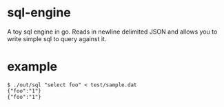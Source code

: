 # sql-engine
A toy sql engine in go. Reads in newline delimited JSON and allows you to write simple sql to query against it. 


# example

```
$ ./out/sql "select foo" < test/sample.dat
{"foo":"1"}
{"foo":"1"}
```
